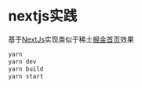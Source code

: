 # nextjs实践

基于[NextJs](https://nextjs.org/docs/advanced-features/custom-document)实现类似于稀土[掘金首页](https://e.xitu.io/)效果

```javascript
yarn
yarn dev
yarn build
yarn start
```




